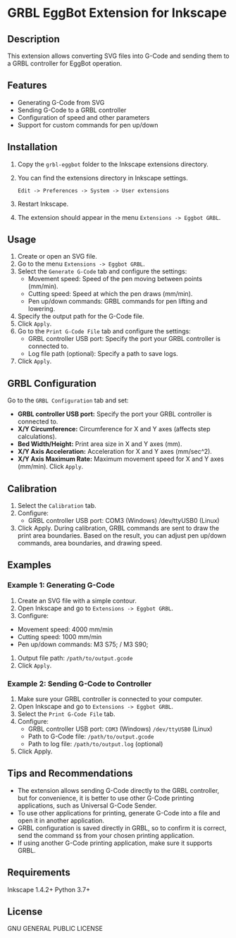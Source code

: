 # GRBL EggBot Extension for Inkscape
## Description
This extension allows converting SVG files into G-Code and sending them to a GRBL controller for EggBot operation.
## Features
- Generating G-Code from SVG
- Sending G-Code to a GRBL controller
- Configuration of speed and other parameters
- Support for custom commands for pen up/down
## Installation
1. Copy the `grbl-eggbot` folder to the Inkscape extensions directory.
2. You can find the extensions directory in Inkscape settings.

   `Edit -> Preferences -> System -> User extensions`
3. Restart Inkscape.
4. The extension should appear in the menu `Extensions -> Eggbot GRBL`.

## Usage
1. Create or open an SVG file.
2. Go to the menu `Extensions -> Eggbot GRBL`.
3. Select the `Generate G-Code` tab and configure the settings:
   - Movement speed: Speed of the pen moving between points (mm/min).
   - Cutting speed: Speed at which the pen draws (mm/min). 
   - Pen up/down commands: GRBL commands for pen lifting and lowering.
4. Specify the output path for the G-Code file.
5. Click `Apply`.
6. Go to the `Print G-Code File` tab and configure the settings:
   - GRBL controller USB port: Specify the port your GRBL controller is connected to.
   - Log file path (optional): Specify a path to save logs.
7. Click `Apply`.

## GRBL Configuration
Go to the `GRBL Configuration` tab and set:
  - **GRBL controller USB port:** Specify the port your GRBL controller is connected to.
  - **X/Y Circumference:** Circumference for X and Y axes (affects step calculations).
  - **Bed Width/Height:** Print area size in X and Y axes (mm).
  - **X/Y Axis Acceleration:** Acceleration for X and Y axes (mm/sec^2).
  - **X/Y Axis Maximum Rate:** Maximum movement speed for X and Y axes (mm/min).
Click `Apply`.

## Calibration
1. Select the `Calibration` tab.
2. Configure:
   - GRBL controller USB port: COM3 (Windows) /dev/ttyUSB0 (Linux)
3. Click Apply.
   During calibration, GRBL commands are sent to draw the print area boundaries.
   Based on the result, you can adjust pen up/down commands, area boundaries, and drawing speed.

## Examples

### Example 1: Generating G-Code
1. Create an SVG file with a simple contour.
2. Open Inkscape and go to `Extensions -> Eggbot GRBL`.
3. Configure:
  - Movement speed: 4000 mm/min
  - Cutting speed: 1000 mm/min
  - Pen up/down commands: M3 S75; / M3 S90;
1. Output file path: `/path/to/output.gcode`
2. Click `Apply`.

### Example 2: Sending G-Code to Controller
1. Make sure your GRBL controller is connected to your computer.
2. Open Inkscape and go to `Extensions -> Eggbot GRBL`.
3. Select the `Print G-Code File` tab.
4. Configure:
   - GRBL controller USB port: `COM3` (Windows) `/dev/ttyUSB0` (Linux)
   - Path to G-Code file: `/path/to/output.gcode`
   - Path to log file: `/path/to/output.log` (optional)
5. Click Apply.

## Tips and Recommendations
- The extension allows sending G-Code directly to the GRBL controller, but for convenience, it is better to use other G-Code printing applications, such as Universal G-Code Sender.
- To use other applications for printing, generate G-Code into a file and open it in another application.
- GRBL configuration is saved directly in GRBL, so to confirm it is correct, send the command `$$` from your chosen printing application.
- If using another G-Code printing application, make sure it supports GRBL.

## Requirements
Inkscape 1.4.2+
Python 3.7+

## License
GNU GENERAL PUBLIC LICENSE